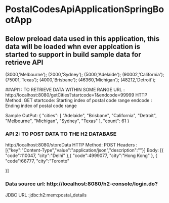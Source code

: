 # PostalCodesApiApplicationSpringBootApp

## Below preload data used in this application, this data will be loaded whn ever applcation is started to support in build sample data for retrieve API
(3000,'Melbourne');
(2000,'Sydney');
(5000,'Adelaide');
(90002,'California');
(75001,'Texas');
(4000,'Brisbane');
(46360,'Michigan');
(48212,'Detroit');

##API1 : TO RETRIEVE DATA WITHIN SOME RANGE 
URL : http://localhost:8080/getCities?startcode=1&endcode=99999
HTTP Method: GET
startcode: Starting index of postal code range
endcode  : Ending index of postal code range

Sample OutPut: {
    "cities": [
        "Adelaide",
        "Brisbane",
        "California",
        "Detroit",
        "Melbourne",
        "Michigan",
        "Sydney",
        "Texas"
    ],
    "count": 61
}

### API 2: TO POST DATA TO THE H2 DATABASE
http://localhost:8080/storeData
HTTP Method: POST
Headers : [{"key":"Content-Type","value":"application/json","description":""}]
Body:
[{
  "code":110047,
  "city":"Delhi"
},{
    "code":4999077,
  "city":"Hong Kong"
},
{  "code":66777,
  "city":"Toronto"
  
}]

### Data source url: http://localhost:8080/h2-console/login.do?
JDBC URL :jdbc:h2:mem:postal_details






